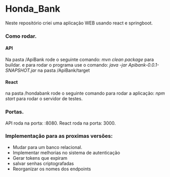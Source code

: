  # Honda_Bank
 Neste repositório criei uma aplicação WEB usando react e springboot.

### Como rodar.

#### API
Na pasta /ApiBank rode o seguinte comando:
*mvn clean  package* 
para buildar. e para rodar o programa use o comando:
*java -jar Apibank-0.0.1-SNAPSHOT.jar*
na pasta /ApiBank/target

#### React
na pasta /hondabank rode o seguinte comando para rodar a aplicação:
*npm start*
para rodar o servidor de testes.




### Portas.
API roda na porta: :8080.
React roda na porta: 3000.

### Implementação para as proximas versões:
- Mudar para um banco relacional.
- Implementar melhorias no sistema de autenticação
- Gerar tokens que expiram
- salvar senhas criptografadas
- Reorganizar os nomes dos endpoints 


